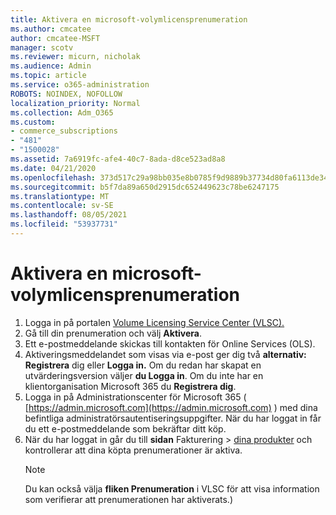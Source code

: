 ```yaml
---
title: Aktivera en microsoft-volymlicensprenumeration
ms.author: cmcatee
author: cmcatee-MSFT
manager: scotv
ms.reviewer: micurn, nicholak
ms.audience: Admin
ms.topic: article
ms.service: o365-administration
ROBOTS: NOINDEX, NOFOLLOW
localization_priority: Normal
ms.collection: Adm_O365
ms.custom:
- commerce_subscriptions
- "481"
- "1500028"
ms.assetid: 7a6919fc-afe4-40c7-8ada-d8ce523ad8a8
ms.date: 04/21/2020
ms.openlocfilehash: 373d517c29a98bb035e8b0785f9d9889b37734d80fa6113de34544d49f08cdf1
ms.sourcegitcommit: b5f7da89a650d2915dc652449623c78be6247175
ms.translationtype: MT
ms.contentlocale: sv-SE
ms.lasthandoff: 08/05/2021
ms.locfileid: "53937731"
---
```

# <a name="activating-a-microsoft-volume-license-subscription"></a>Aktivera en microsoft-volymlicensprenumeration

1. Logga in på portalen [Volume Licensing Service Center (VLSC).](https://go.microsoft.com/fwlink/p/?LinkId=329762)
2. Gå till din prenumeration och välj **Aktivera**.
3. Ett e-postmeddelande skickas till kontakten för Online Services (OLS).
4. Aktiveringsmeddelandet som visas via e-post ger dig två **alternativ: Registrera** dig eller **Logga in.** Om du redan har skapat en utvärderingsversion väljer **du Logga in**. Om du inte har en klientorganisation Microsoft 365 du **Registrera dig**.
5. Logga in på Administrationscenter för Microsoft 365 ( [https://admin.microsoft.com](https://admin.microsoft.com) ) med dina befintliga administratörsautentiseringsuppgifter. När du har loggat in får du ett e-postmeddelande som bekräftar ditt köp.
6. När du har loggat in går du till **sidan** Fakturering \> [dina produkter](https://go.microsoft.com/fwlink/p/?linkid=842054) och kontrollerar att dina köpta prenumerationer är aktiva. 
    > [!NOTE]
    > Du kan också välja **fliken Prenumeration** i VLSC för att visa information som verifierar att prenumerationen har aktiverats.)
